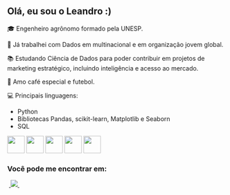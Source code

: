 ## Olá, eu sou o Leandro :)

🎓 Engenheiro agrônomo formado pela UNESP.

🔎 Já trabalhei com Dados em multinacional e em organização jovem global.

📚 Estudando Ciência de Dados para poder contribuir em projetos de marketing estratégico, incluindo inteligência e acesso ao mercado.

💬 Amo café especial e futebol.

💻 Principais linguagens:
- Python
- Bibliotecas Pandas, scikit-learn, Matplotlib e Seaborn
- SQL
  
<div display ="inline">
  <img src="https://cdn.jsdelivr.net/gh/devicons/devicon@latest/icons/python/python-original.svg" width="40" height="40" />
  <img src="https://cdn.jsdelivr.net/gh/devicons/devicon@latest/icons/pandas/pandas-original.svg" width="40" height="40" />
  <img src="https://cdn.jsdelivr.net/gh/devicons/devicon@latest/icons/scikitlearn/scikitlearn-original.svg" width="40" height="40" />        
  <img src="https://cdn.jsdelivr.net/gh/devicons/devicon@latest/icons/matplotlib/matplotlib-original-wordmark.svg" width="40" height="40" />
  <img src="https://cdn.jsdelivr.net/gh/devicons/devicon@latest/icons/azuresqldatabase/azuresqldatabase-original.svg" width="40" height="40" />               
</div>


### Você pode me encontrar em:

&nbsp;<a href="https://br.linkedin.com/in/leandroboteon">
  <img src="https://img.shields.io/badge/linkedin-%230077B5.svg?style=for-the-badge&logo=linkedin&logoColor=white">
</a>&nbsp;
